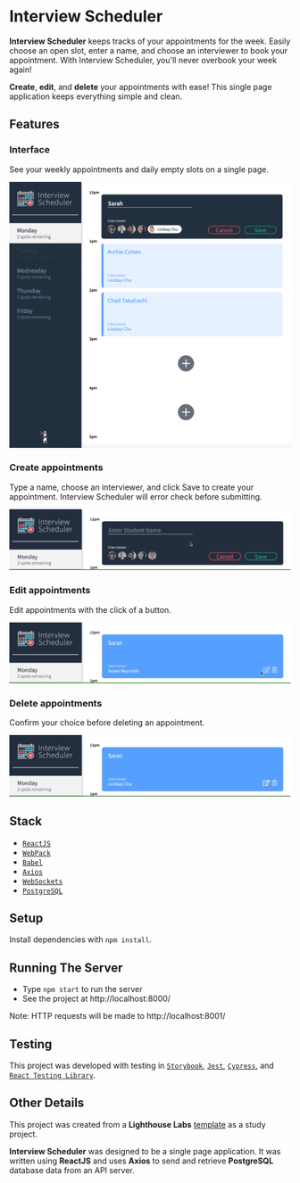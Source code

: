 # Interview Scheduler

**Interview Scheduler** keeps tracks of your appointments for the week. Easily choose an open slot, enter a name, and choose an interviewer to book your appointment. With Interview Scheduler, you'll never overbook your week again!

**Create**, **edit**, and **delete** your appointments with ease! This single page application keeps everything simple and clean.

## Features
### Interface
See your weekly appointments and daily empty slots on a single page.

![A screenshot of the interface](/docs/screenshot.png "A screenshot of the interface")

### Create appointments
Type a name, choose an interviewer, and click Save to create your appointment. Interview Scheduler will error check before submitting.

![How to create an appointment](/docs/errorcheck.gif "How to create an appointment")

### Edit appointments
Edit appointments with the click of a button.

![How to edit an appointment](/docs/edit.gif "How to edit an appointment")

### Delete appointments
Confirm your choice before deleting an appointment.

![How to delete an appointment](/docs/delete.gif "How to delete an appointment")

## Stack
- [`ReactJS`](https://reactjs.org/)
- [`WebPack`](https://webpack.js.org/)
- [`Babel`](https://babeljs.io/)
- [`Axios`](https://github.com/axios/axios)
- [`WebSockets`](https://developer.mozilla.org/en-US/docs/Web/API/WebSockets_API)
- [`PostgreSQL`](https://www.postgresql.org/)

## Setup

Install dependencies with `npm install`.

## Running The Server

- Type `npm start` to run the server
- See the project at http://localhost:8000/

Note: HTTP requests will be made to http://localhost:8001/

## Testing
This project was developed with testing in [`Storybook`](https://storybook.js.org/), [`Jest`](https://jestjs.io/en/), [`Cypress`](https://www.cypress.io/), and [`React Testing Library`](https://testing-library.com/docs/react-testing-library/intro).

## Other Details

This project was created from a **Lighthouse Labs** [template](https://github.com/lighthouse-labs/scheduler/) as a study project.

**Interview Scheduler** was designed to be a single page application. It was written using **ReactJS** and uses **Axios** to send and retrieve **PostgreSQL** database data from an API server.
